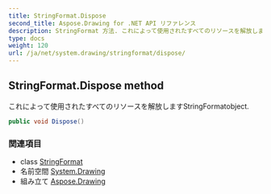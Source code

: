 ```yaml
---
title: StringFormat.Dispose
second_title: Aspose.Drawing for .NET API リファレンス
description: StringFormat 方法. これによって使用されたすべてのリソースを解放しますStringFormatobject.
type: docs
weight: 120
url: /ja/net/system.drawing/stringformat/dispose/
---
```

## StringFormat.Dispose method

これによって使用されたすべてのリソースを解放しますStringFormatobject.

```csharp
public void Dispose()
```

### 関連項目

* class [StringFormat](../)
* 名前空間 [System.Drawing](../../stringformat/)
* 組み立て [Aspose.Drawing](../../../)


